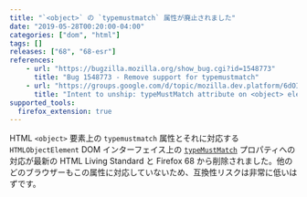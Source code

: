 ```yaml
---
title: "`<object>` の `typemustmatch` 属性が廃止されました"
date: "2019-05-28T00:20:00-04:00"
categories: ["dom", "html"]
tags: []
releases: ["68", "68-esr"]
references:
    - url: "https://bugzilla.mozilla.org/show_bug.cgi?id=1548773"
      title: "Bug 1548773 - Remove support for typemustmatch"
    - url: "https://groups.google.com/d/topic/mozilla.dev.platform/6dOIeUcHY6g/discussion"
      title: "Intent to unship: typeMustMatch attribute on <object> elements"
supported_tools:
  firefox_extension: true
---
```

HTML `<object>` 要素上の `typemustmatch` 属性とそれに対応する `HTMLObjectElement` DOM インターフェイス上の [`typeMustMatch`](https://developer.mozilla.org/docs/Web/API/HTMLObjectElement/typeMustMatch) プロパティへの対応が最新の HTML Living Standard と Firefox 68 から削除されました。他のどのブラウザーもこの属性に対応していないため、互換性リスクは非常に低いはずです。
